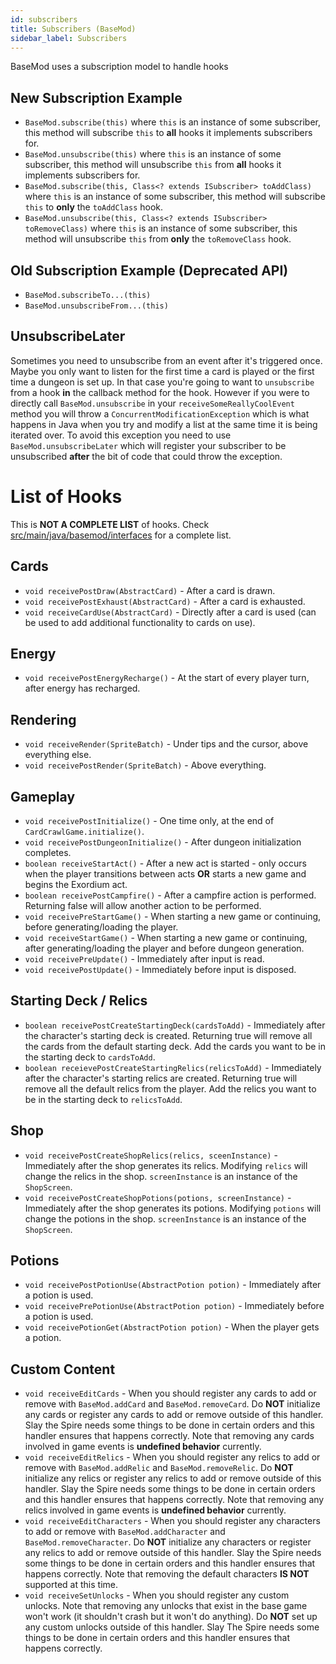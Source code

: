 ```yaml
---
id: subscribers
title: Subscribers (BaseMod)
sidebar_label: Subscribers
---
```


BaseMod uses a subscription model to handle hooks

## New Subscription Example
* `BaseMod.subscribe(this)` where `this` is an instance of some subscriber, this method will subscribe `this` to **all** hooks it implements subscribers for.
* `BaseMod.unsubscribe(this)` where `this` is an instance of some subscriber, this method will unsubscribe `this` from **all** hooks it implements subscribers for.
* `BaseMod.subscribe(this, Class<? extends ISubscriber> toAddClass)` where `this` is an instance of some subscriber, this method will subscribe `this` to **only** the `toAddClass` hook.
* `BaseMod.unsubscribe(this, Class<? extends ISubscriber> toRemoveClass)` where `this` is an instance of some subscriber, this method will unsubscribe `this` from **only** the `toRemoveClass` hook.

## Old Subscription Example (Deprecated API)
* `BaseMod.subscribeTo...(this)`
* `BaseMod.unsubscribeFrom...(this)`

## UnsubscribeLater
Sometimes you need to unsubscribe from an event after it's triggered once. Maybe you only want to listen for the first time a card is played or the first time a dungeon is set up. In that case you're going to want to `unsubscribe` from a hook **in** the callback method for the hook. However if you were to directly call `BaseMod.unsubscribe` in your `receiveSomeReallyCoolEvent` method you will throw a `ConcurrentModificationException` which is what happens in Java when you try and modify a list at the same time it is being iterated over. To avoid this exception you need to use `BaseMod.unsubscribeLater` which will register your subscriber to be unsubscribed **after** the bit of code that could throw the exception.

# List of Hooks

This is **NOT A COMPLETE LIST** of hooks. Check [src/main/java/basemod/interfaces](https://github.com/daviscook477/BaseMod/tree/master/src/main/java/basemod/interfaces) for a complete list.

## Cards
* `void receivePostDraw(AbstractCard)` - After a card is drawn.
* `void receivePostExhaust(AbstractCard)` - After a card is exhausted.
* `void receiveCardUse(AbstractCard)` - Directly after a card is used (can be used to add additional functionality to cards on use).

## Energy
* `void receivePostEnergyRecharge()` - At the start of every player turn, after energy has recharged.

## Rendering
* `void receiveRender(SpriteBatch)` - Under tips and the cursor, above everything else.
* `void receivePostRender(SpriteBatch)` - Above everything.

## Gameplay
* `void receivePostInitialize()` - One time only, at the end of `CardCrawlGame.initialize()`.
* `void receivePostDungeonInitialize()` - After dungeon initialization completes.
* `boolean receiveStartAct()` - After a new act is started - only occurs when the player transitions between acts **OR** starts a new game and begins the Exordium act.
* `boolean receivePostCampfire()` - After a campfire action is performed. Returning false will allow another action to be performed.
* `void receivePreStartGame()` - When starting a new game or continuing, before generating/loading the player.
* `void receiveStartGame()` - When starting a new game or continuing, after generating/loading the player and before dungeon generation.
* `void receivePreUpdate()` - Immediately after input is read.
* `void receivePostUpdate()` - Immediately before input is disposed.

## Starting Deck / Relics
* `boolean receivePostCreateStartingDeck(cardsToAdd)` - Immediately after the character's starting deck is created. Returning true will remove all the cards from the default starting deck. Add the cards you want to be in the starting deck to `cardsToAdd`.
* `boolean receievePostCreateStartingRelics(relicsToAdd)` - Immediately after the character's starting relics are created. Returning true will remove all the default relics from the player. Add the relics you want to be in the starting deck to `relicsToAdd`.

## Shop
* `void receivePostCreateShopRelics(relics, sceenInstance)` - Immediately after the shop generates its relics. Modifying `relics` will change the relics in the shop. `screenInstance` is an instance of the `ShopScreen`.
* `void receivePostCreateShopPotions(potions, screenInstance)` - Immediately after the shop generates its potions. Modifying `potions` will change the potions in the shop. `screenInstance` is an instance of the `ShopScreen`.

## Potions
* `void receivePostPotionUse(AbstractPotion potion)` - Immediately after a potion is used.
* `void receivePrePotionUse(AbstractPotion potion)` - Immediately before a potion is used.
* `void receivePotionGet(AbstractPotion potion)` - When the player gets a potion.

## Custom Content
* `void receiveEditCards` - When you should register any cards to add or remove with `BaseMod.addCard` and `BaseMod.removeCard`. Do **NOT** initialize any cards or register any cards to add or remove outside of this handler. Slay the Spire needs some things to be done in certain orders and this handler ensures that happens correctly. Note that removing any cards involved in game events is **undefined behavior** currently.
* `void receiveEditRelics` - When you should register any relics to add or remove with `BaseMod.addRelic` and `BaseMod.removeRelic`. Do **NOT** initialize any relics or register any relics to add or remove outside of this handler. Slay the Spire needs some things to be done in certain orders and this handler ensures that happens correctly. Note that removing any relics involved in game events is **undefined behavior** currently.
* `void receiveEditCharacters` - When you should register any characters to add or remove with `BaseMod.addCharacter` and `BaseMod.removeCharacter`. Do **NOT** initialize any characters or register any relics to add or remove outside of this handler. Slay the Spire needs some things to be done in certain orders and this handler ensures that happens correctly. Note that removing the default characters **IS NOT** supported at this time.
* `void receiveSetUnlocks` - When you should register any custom unlocks. Note that removing any unlocks that exist in the base game won't work (it shouldn't crash but it won't do anything). Do **NOT** set up any custom unlocks outside of this handler. Slay The Spire needs some things to be done in certain orders and this handler ensures that happens correctly.